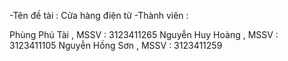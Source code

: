 -Tên đề tài : Cửa hàng điện tử -Thành viên :

Phùng Phú Tài , MSSV : 3123411265
Nguyễn Huy Hoàng , MSSV : 3123411105
Nguyễn Hồng Sơn , MSSV : 3123411259